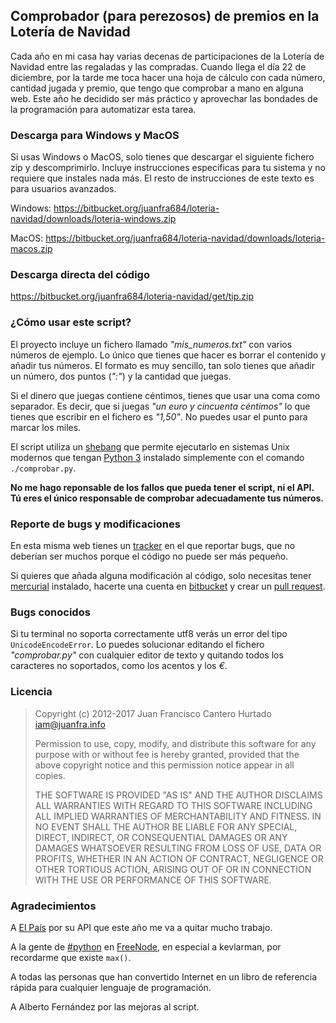 Comprobador (para perezosos) de premios en la Lotería de Navidad
----------------------------------------------------------------

Cada año en mi casa hay varias decenas de participaciones de la
Lotería de Navidad entre las regaladas y las compradas. Cuando llega
el día 22 de diciembre, por la tarde me toca hacer una hoja de cálculo
con cada número, cantidad jugada y premio, que tengo que comprobar a
mano en alguna web. Este año he decidido ser más práctico y aprovechar
las bondades de la programación para automatizar esta tarea.

### Descarga para Windows y MacOS

Si usas Windows o MacOS, solo tienes que descargar el siguiente fichero zip y
descomprimirlo. Incluye instrucciones especificas para tu sistema y no requiere
que instales nada más. El resto de instrucciones de este texto es para usuarios
avanzados.

Windows: https://bitbucket.org/juanfra684/loteria-navidad/downloads/loteria-windows.zip

MacOS: https://bitbucket.org/juanfra684/loteria-navidad/downloads/loteria-macos.zip

### Descarga directa del código

https://bitbucket.org/juanfra684/loteria-navidad/get/tip.zip

### ¿Cómo usar este script?

El proyecto incluye un fichero llamado *"mis_numeros.txt"* con varios
números de ejemplo. Lo único que tienes que hacer es borrar el
contenido y añadir tus números. El formato es muy sencillo, tan solo
tienes que añadir un número, dos puntos (*":"*) y la cantidad que juegas.

Si el dinero que juegas contiene céntimos, tienes que usar una coma como
separador. Es decir, que si juegas *"un euro y cincuenta céntimos"* lo que
tienes que escribir en el fichero es *"1,50"*. No puedes usar el punto para
marcar los miles.

El script utiliza un [shebang][3] que permite ejecutarlo en sistemas
Unix modernos que tengan [Python 3][2] instalado simplemente con el
comando `./comprobar.py`.

**No me hago reponsable de los fallos que pueda tener el script, ni el
API. Tú eres el único responsable de comprobar adecuadamente tus
números.**

### Reporte de bugs y modificaciones

En esta misma web tienes un [tracker][4] en el que reportar bugs, que
no deberían ser muchos porque el código no puede ser más pequeño.

Si quieres que añada alguna modificación al código, solo necesitas
tener [mercurial][7] instalado, hacerte una cuenta en [bitbucket][6] y
crear un [pull request][5].

### Bugs conocidos

Si tu terminal no soporta correctamente utf8 verás un error del tipo
`UnicodeEncodeError`. Lo puedes solucionar editando el fichero
*"comprobar.py"* con cualquier editor de texto y quitando todos los
caracteres no soportados, como los acentos y los *€*.

### Licencia

> Copyright (c) 2012-2017 Juan Francisco Cantero Hurtado <iam@juanfra.info>
> 
> Permission to use, copy, modify, and distribute this software for any
> purpose with or without fee is hereby granted, provided that the above
> copyright notice and this permission notice appear in all copies.
> 
> THE SOFTWARE IS PROVIDED "AS IS" AND THE AUTHOR DISCLAIMS ALL WARRANTIES
> WITH REGARD TO THIS SOFTWARE INCLUDING ALL IMPLIED WARRANTIES OF
> MERCHANTABILITY AND FITNESS. IN NO EVENT SHALL THE AUTHOR BE LIABLE FOR
> ANY SPECIAL, DIRECT, INDIRECT, OR CONSEQUENTIAL DAMAGES OR ANY DAMAGES
> WHATSOEVER RESULTING FROM LOSS OF USE, DATA OR PROFITS, WHETHER IN AN
> ACTION OF CONTRACT, NEGLIGENCE OR OTHER TORTIOUS ACTION, ARISING OUT OF
> OR IN CONNECTION WITH THE USE OR PERFORMANCE OF THIS SOFTWARE.

### Agradecimientos

A [El País][1] por su API que este año me va a quitar mucho trabajo.

A la gente de [#python][8] en [FreeNode][9], en especial a kevlarman,
por recordarme que existe `max()`.

A todas las personas que han convertido Internet en un libro de
referencia rápida para cualquier lenguaje de programación.

A Alberto Fernández por las mejoras al script.

[1]: http://www.elpais.com
[2]: http://www.python.org
[3]: http://en.wikipedia.org/wiki/Shebang_(Unix)
[4]: http://bitbucket.org/juanfra684/loteria-navidad/issues
[5]: http://bitbucket.org/juanfra684/loteria-navidad/pull-requests
[6]: https://bitbucket.org/
[7]: http://mercurial.selenic.com/
[8]: irc://chat.freenode.net/#python
[9]: http://freenode.net
